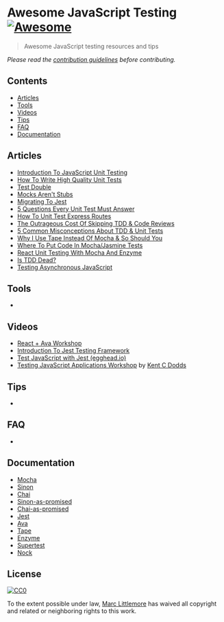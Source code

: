# Awesome JavaScript Testing [![Awesome](https://cdn.rawgit.com/sindresorhus/awesome/d7305f38d29fed78fa85652e3a63e154dd8e8829/media/badge.svg)](https://github.com/sindresorhus/awesome)

> Awesome JavaScript testing resources and tips

*Please read the [contribution guidelines](contributing.md) before contributing.*

## Contents

- [Articles](#articles)
- [Tools](#tools)
- [Videos](#videos)
- [Tips](#tips)
- [FAQ](#faq)
- [Documentation](#documentation)

## Articles

- [Introduction To JavaScript Unit Testing](https://www.smashingmagazine.com/2012/06/introduction-to-javascript-unit-testing/)
- [How To Write High Quality Unit Tests](http://www.marclittlemore.com/how-to-write-high-quality-unit-tests/)
- [Test Double](https://www.martinfowler.com/bliki/TestDouble.html)
- [Mocks Aren't Stubs](https://martinfowler.com/articles/mocksArentStubs.html)
- [Migrating To Jest](https://medium.com/@kentcdodds/migrating-to-jest-881f75366e7e#.lgwnxihkn)
- [5 Questions Every Unit Test Must Answer](https://medium.com/javascript-scene/what-every-unit-test-needs-f6cd34d9836d#.22w7tm5rq)
- [How To Unit Test Express Routes](http://www.marclittlemore.com/how-to-unit-test-express-routes/)
- [The Outrageous Cost Of Skipping TDD & Code Reviews](https://medium.com/javascript-scene/the-outrageous-cost-of-skipping-tdd-code-reviews-57887064c412#.82dalpsq2)
- [5 Common Misconceptions About TDD & Unit Tests](https://medium.com/javascript-scene/5-common-misconceptions-about-tdd-unit-tests-863d5beb3ce9#.kewnnyeo1)
- [Why I Use Tape Instead Of Mocha & So Should You](https://medium.com/javascript-scene/why-i-use-tape-instead-of-mocha-so-should-you-6aa105d8eaf4#.uhlgy4nwu)
- [Where To Put Code In Mocha/Jasmine Tests](https://medium.com/@kentcdodds/where-to-put-code-in-mocha-jasmine-tests-24aade62fd7e#.o6ma53itg)
- [React Unit Testing With Mocha And Enzyme](https://medium.freecodecamp.com/react-unit-testing-with-mocha-and-enzyme-77d18b6875cb#.g5vbt63j6)
- [Is TDD Dead?](https://martinfowler.com/articles/is-tdd-dead/)
- [Testing Asynchronous JavaScript](https://martinfowler.com/articles/asyncJS.html)

## Tools

-

## Videos

- [React + Ava Workshop](https://www.youtube.com/watch?v=UmDNx06472I&feature=youtu.be)
- [Introduction To Jest Testing Framework](https://www.youtube.com/watch?v=tvy0bSgwtTo)
- [Test JavaScript with Jest (egghead.io)](https://egghead.io/lessons/javascript-test-javascript-with-jest)
- [Testing JavaScript Applications Workshop](https://www.youtube.com/watch?v=DdqiXcYDv-8) by [Kent C Dodds](https://github.com/kentcdodds)

## Tips

-

## FAQ

-

## Documentation

- [Mocha](https://mochajs.org/)
- [Sinon](http://sinonjs.org/docs/)
- [Chai](http://chaijs.com/api/)
- [Sinon-as-promised](https://github.com/bendrucker/sinon-as-promised)
- [Chai-as-promised](https://github.com/domenic/chai-as-promised)
- [Jest](https://facebook.github.io/jest/)
- [Ava](https://github.com/avajs/ava)
- [Tape](https://github.com/substack/tape)
- [Enzyme]()
- [Supertest](https://github.com/visionmedia/supertest)
- [Nock](https://github.com/node-nock/nock)

## License

[![CC0](http://mirrors.creativecommons.org/presskit/buttons/88x31/svg/cc-zero.svg)](https://creativecommons.org/publicdomain/zero/1.0/)

To the extent possible under law, [Marc Littlemore](http://marclittlemore.com) has waived all copyright and related or neighboring rights to this work.
